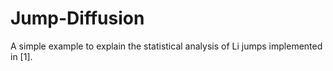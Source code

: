 # Jump-Diffusion
A simple example to explain the statistical analysis of Li jumps implemented in [1].
